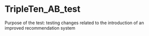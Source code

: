 # TripleTen_AB_test
Purpose of the test: testing changes related to the introduction of an improved recommendation system
